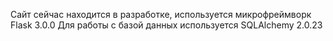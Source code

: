 Сайт сейчас находится в разработке, используется микрофреймворк Flask 3.0.0
Для работы с базой данных используется SQLAlchemy 2.0.23
